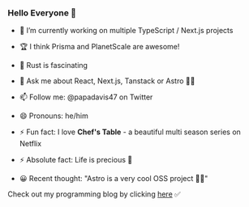 ### Hello Everyone 👋

- 🔭 I’m currently working on multiple TypeScript / Next.js projects
- 🏆 I think Prisma and PlanetScale are awesome!
- 🌱 Rust is fascinating
- 💬 Ask me about React, Next.js, Tanstack or Astro 🤹‍♂️
- 📫 Follow me: @papadavis47 on Twitter
- 😄 Pronouns: he/him

- ⚡ Fun fact: I love **Chef's Table** - a beautiful multi season series on Netflix
- ⚡ Absolute fact: Life is precious 💯
- 😀 Recent thought: "Astro is a very cool OSS project 🏂🏼"

Check out my programming blog by clicking [here](https://comfortablefeelingdumb.com) ✅
